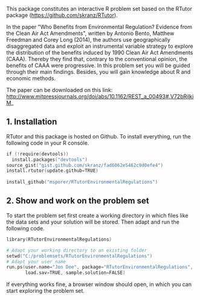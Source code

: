 This package constitutes an interactive R problem set based on the RTutor package (https://github.com/skranz/RTutor). 

In the paper "Who Benefits from Environmental Regulation?
Evidence from the Clean Air Act Amendments", written by Antonio Bento, Matthew Freedman and Corey Long (2014), the authors use geographically disaggregated data and exploit an
instrumental variable strategy to explore the distribution of the benefits induced by 1990 Clean Air Act Amendments (CAAA). Thereby they find that, contrary to the conventional opinion, the benefits of CAAA were progressive. In this problem set you will be guided through their main findings. Besides, you will gain knowledge about R and economic methods.

The paper can be downloaded on this link: http://www.mitpressjournals.org/doi/abs/10.1162/REST_a_00493#.V72bRilkiM_

## 1. Installation

RTutor and this package is hosted on Github. To install everything, run the following code in your R console.
```s
if (!require(devtools))
  install.packages("devtools")
source_gist("gist.github.com/skranz/fad6062e5462c9d0efe4")
install.rtutor(update.github=TRUE)
  
install_github("msporer/RTutorEnvironmentalRegulations")
```

## 2. Show and work on the problem set
To start the problem set first create a working directory in which files like the data sets and your solution will be stored. Then adapt and run the following code.
```s
library(RTutorEnvironmentalRegulations)

# Adapt your working directory to an existing folder
setwd("C:/problemsets/RTutorEnvironmentalRegulations")
# Adapt your user name
run.ps(user.name="Jon Doe", package="RTutorEnvironmentalRegulations",
       load.sav=TRUE, sample.solution=FALSE)
```
If everything works fine, a browser window should open, in which you can start exploring the problem set.
